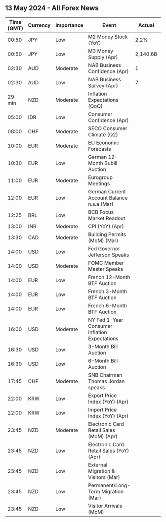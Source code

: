 ## 13 May 2024 - All Forex News

| Time (GMT) | Currency | Importance | Event | Actual | Forecast | Previous |
|------|----------|------------|-------|--------|----------|----------|
| 00:50 | JPY | Low | M2 Money Stock (YoY) | 2.2% | 2.5% | 2.5% |
| 00:50 | JPY | Low | M3 Money Supply (Apr) | 2,140.6B |  | 2,145.0B |
| 02:30 | AUD | Moderate | NAB Business Confidence (Apr) | 1 |  | 1 |
| 02:30 | AUD | Low | NAB Business Survey (Apr) | 7 |  | 9 |
| 29 min | NZD | Moderate | Inflation Expectations (QoQ) |  |  | 2.5% |
| 05:00 | IDR | Low | Consumer Confidence (Apr) |  |  | 123.8 |
| 08:00 | CHF | Moderate | SECO Consumer Climate (Q2) |  | -40 | -38 |
| 10:00 | EUR | Moderate | EU Economic Forecasts |  |  |  |
| 10:30 | EUR | Low | German 12-Month Bubill Auction |  |  | 3.448% |
| 11:00 | EUR | Moderate | Eurogroup Meetings |  |  |  |
| 12:00 | EUR | Low | German Current Account Balance n.s.a (Mar) |  |  | 29.8B |
| 12:25 | BRL | Low | BCB Focus Market Readout |  |  |  |
| 13:00 | INR | Moderate | CPI (YoY) (Apr) |  | 4.80% | 4.85% |
| 13:30 | CAD | Moderate | Building Permits (MoM) (Mar) |  | -4.6% | 9.3% |
| 14:00 | USD | Low | Fed Governor Jefferson Speaks |  |  |  |
| 14:00 | USD | Moderate | FOMC Member Mester Speaks |  |  |  |
| 14:00 | EUR | Low | French 12-Month BTF Auction |  |  | 3.460% |
| 14:00 | EUR | Low | French 3-Month BTF Auction |  |  | 3.803% |
| 14:00 | EUR | Low | French 6-Month BTF Auction |  |  | 3.666% |
| 16:00 | USD | Moderate | NY Fed 1-Year Consumer Inflation Expectations |  |  | 3.00% |
| 16:30 | USD | Low | 3-Month Bill Auction |  |  | 5.250% |
| 16:30 | USD | Low | 6-Month Bill Auction |  |  | 5.155% |
| 17:45 | CHF | Moderate | SNB Chairman Thomas Jordan speaks |  |  |  |
| 22:00 | KRW | Low | Export Price Index (YoY) (Apr) |  |  | 2.6% |
| 22:00 | KRW | Low | Import Price Index (YoY) (Apr) |  |  | -0.7% |
| 23:45 | NZD | Moderate | Electronic Card Retail Sales (MoM) (Apr) |  |  | -0.7% |
| 23:45 | NZD | Low | Electronic Card Retail Sales (YoY) (Apr) |  |  | -3.0% |
| 23:45 | NZD | Low | External Migration & Visitors (Mar) |  |  | 35.00% |
| 23:45 | NZD | Low | Permanent/Long-Term Migration (Mar) |  |  | 7,630 |
| 23:45 | NZD | Low | Visitor Arrivals (MoM) |  |  | 0.9% |
